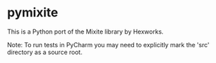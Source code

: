 # pymixite
This is a Python port of the Mixite library by Hexworks.

Note: To run tests in PyCharm you may need to explicitly mark the 'src' directory as a source root.